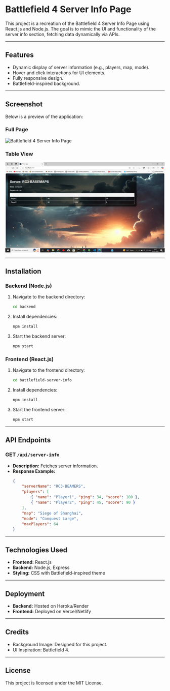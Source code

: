 
# Battlefield 4 Server Info Page

This project is a recreation of the Battlefield 4 Server Info Page using React.js and Node.js. The goal is to mimic the UI and functionality of the server info section, fetching data dynamically via APIs.

---

## Features
- Dynamic display of server information (e.g., players, map, mode).
- Hover and click interactions for UI elements.
- Fully responsive design.
- Battlefield-inspired background.

---

## Screenshot

Below is a preview of the application:

### Full Page
![Battlefield 4 Server Info Page](./assets/images/server-info-full.png)

### Table View
<img src="src/Screenshot (197).png" alt="Server Info Table View" width="600">

---

## Installation

### Backend (Node.js)
1. Navigate to the backend directory:
   ```bash
   cd backend
   ```
2. Install dependencies:
   ```bash
   npm install
   ```
3. Start the backend server:
   ```bash
   npm start
   ```

### Frontend (React.js)
1. Navigate to the frontend directory:
   ```bash
   cd battlefield-server-info
   ```
2. Install dependencies:
   ```bash
   npm install
   ```
3. Start the frontend server:
   ```bash
   npm start
   ```

---

## API Endpoints

### GET `/api/server-info`
- **Description:** Fetches server information.
- **Response Example:**
   ```json
   {
       "serverName": "RC3-BEAMERS",
       "players": [
           { "name": "Player1", "ping": 34, "score": 100 },
           { "name": "Player2", "ping": 45, "score": 90 }
       ],
       "map": "Siege of Shanghai",
       "mode": "Conquest Large",
       "maxPlayers": 64
   }
   ```

---

## Technologies Used
- **Frontend:** React.js
- **Backend:** Node.js, Express
- **Styling:** CSS with Battlefield-inspired theme

---

## Deployment
- **Backend:** Hosted on Heroku/Render
- **Frontend:** Deployed on Vercel/Netlify

---

## Credits
- Background Image: Designed for this project.
- UI Inspiration: Battlefield 4.

---

## License
This project is licensed under the MIT License.
